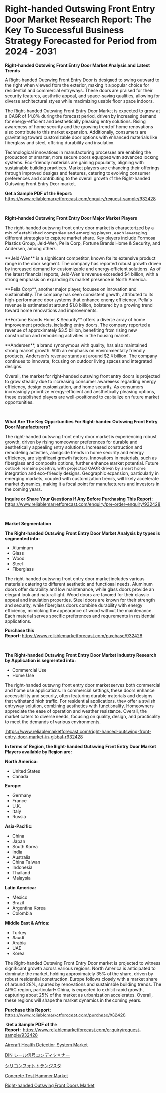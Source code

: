 <p><h1>Right-handed Outswing Front Entry Door Market Research Report: The Key To Successful Business Strategy Forecasted for Period from 2024 - 2031</h1></p><p><strong>Right-handed Outswing Front Entry Door Market Analysis and Latest Trends</strong></p>
<p><p>A Right-handed Outswing Front Entry Door is designed to swing outward to the right when viewed from the exterior, making it a popular choice for residential and commercial entryways. These doors are praised for their security features, aesthetic appeal, and space-saving qualities, allowing for diverse architectural styles while maximizing usable floor space indoors.</p><p>The Right-handed Outswing Front Entry Door Market is expected to grow at a CAGR of 14.8% during the forecast period, driven by increasing demand for energy-efficient and aesthetically pleasing entry solutions. Rising awareness of home security and the growing trend of home renovations also contribute to this market expansion. Additionally, consumers are gravitating toward customizable door options with enhanced materials like fiberglass and steel, offering durability and insulation.</p><p>Technological innovations in manufacturing processes are enabling the production of smarter, more secure doors equipped with advanced locking systems. Eco-friendly materials are gaining popularity, aligning with sustainable building practices. Market players are enhancing their offerings through improved designs and features, catering to evolving consumer preferences and contributing to the overall growth of the Right-handed Outswing Front Entry Door market.</p></p>
<p><strong>Get a Sample PDF of the Report:&nbsp;</strong> <a href="https://www.reliablemarketforecast.com/enquiry/request-sample/932428">https://www.reliablemarketforecast.com/enquiry/request-sample/932428</a></p>
<p>&nbsp;</p>
<p><strong>Right-handed Outswing Front Entry Door Major Market Players</strong></p>
<p><p>The right-handed outswing front entry door market is characterized by a mix of established companies and emerging players, each leveraging different strategies to capture market share. Key players include Formosa Plastics Group, Jeld-Wen, Pella Corp, Fortune Brands Home & Security, and Andersen, among others.</p><p>**Jeld-Wen** is a significant competitor, known for its extensive product range in the door segment. The company has reported robust growth driven by increased demand for customizable and energy-efficient solutions. As of the latest financial reports, Jeld-Wen's revenue exceeded $4 billion, with a strong emphasis on expanding its market presence in North America.</p><p>**Pella Corp**, another major player, focuses on innovation and sustainability. The company has seen consistent growth, attributed to its high-performance door systems that enhance energy efficiency. Pella's revenue is estimated at around $1.8 billion, bolstered by a growing trend toward home renovations and improvements.</p><p>**Fortune Brands Home & Security** offers a diverse array of home improvement products, including entry doors. The company reported a revenue of approximately $3.5 billion, benefiting from rising new construction and remodeling activities in the housing market.</p><p>**Andersen**, a brand synonymous with quality, has also maintained strong market growth. With an emphasis on environmentally friendly products, Andersen's revenue stands at around $2.4 billion. The company continues to innovate, focusing on outdoor living spaces and integrated designs.</p><p>Overall, the market for right-handed outswing front entry doors is projected to grow steadily due to increasing consumer awareness regarding energy efficiency, design customization, and home security. As consumers increasingly prioritize energy-efficient and aesthetically pleasing options, these established players are well-positioned to capitalize on future market opportunities.</p></p>
<p>&nbsp;</p>
<p><strong>What Are The Key Opportunities For Right-handed Outswing Front Entry Door Manufacturers?</strong></p>
<p><p>The right-handed outswing front entry door market is experiencing robust growth, driven by rising homeowner preferences for durable and aesthetically appealing entry solutions. Increased construction and remodeling activities, alongside trends in home security and energy efficiency, are significant growth factors. Innovations in materials, such as fiberglass and composite options, further enhance market potential. Future outlook remains positive, with projected CAGR driven by smart home integration and eco-friendly designs. Geographic expansion, particularly in emerging markets, coupled with customization trends, will likely accelerate market dynamics, making it a focal point for manufacturers and investors in the coming years.</p></p>
<p><strong>Inquire or Share Your Questions If Any Before Purchasing This Report:</strong> <a href="https://www.reliablemarketforecast.com/enquiry/pre-order-enquiry/932428">https://www.reliablemarketforecast.com/enquiry/pre-order-enquiry/932428</a></p>
<p>&nbsp;</p>
<p><strong>Market Segmentation</strong></p>
<p><strong>The Right-handed Outswing Front Entry Door Market Analysis by types is segmented into:</strong></p>
<p><ul><li>Aluminum</li><li>Glass</li><li>Wood</li><li>Steel</li><li>Fiberglass</li></ul></p>
<p><p>The right-handed outswing front entry door market includes various materials catering to different aesthetic and functional needs. Aluminum doors offer durability and low maintenance, while glass doors provide an elegant look and natural light. Wood doors are favored for their classic appeal and insulation properties. Steel doors are known for their strength and security, while fiberglass doors combine durability with energy efficiency, mimicking the appearance of wood without the maintenance. Each material serves specific preferences and requirements in residential applications.</p></p>
<p><strong>Purchase this Report:&nbsp;</strong><a href="https://www.reliablemarketforecast.com/purchase/932428">https://www.reliablemarketforecast.com/purchase/932428</a></p>
<p>&nbsp;</p>
<p><strong>The Right-handed Outswing Front Entry Door Market Industry Research by Application is segmented into:</strong></p>
<p><ul><li>Commercial Use</li><li>Home Use</li></ul></p>
<p><p>The right-handed outswing front entry door market serves both commercial and home use applications. In commercial settings, these doors enhance accessibility and security, often featuring durable materials and designs that withstand high traffic. For residential applications, they offer a stylish entryway solution, combining aesthetics with functionality. Homeowners appreciate the ease of operation and weather resistance. Overall, the market caters to diverse needs, focusing on quality, design, and practicality to meet the demands of various environments.</p></p>
<p><a href="https://www.reliablemarketforecast.com/right-handed-outswing-front-entry-door-market-in-global-r932428">&nbsp;https://www.reliablemarketforecast.com/right-handed-outswing-front-entry-door-market-in-global-r932428</a></p>
<p><strong>In terms of Region, the Right-handed Outswing Front Entry Door Market Players available by Region are:</strong></p>
<p>
    <p> <strong> North America: </strong>
        <ul>
            <li>United States</li>
            <li>Canada</li>
        </ul>
        </p> 
    <p> <strong> Europe: </strong>
        <ul>
            <li>Germany</li>
            <li>France</li>
            <li>U.K.</li>
            <li>Italy</li>
            <li>Russia</li>
        </ul>
        </p> 
    <p> <strong> Asia-Pacific: </strong>
        <ul>
            <li>China</li>
            <li>Japan</li>
            <li>South Korea</li>
            <li>India</li>
            <li>Australia</li>
            <li>China Taiwan</li>
            <li>Indonesia</li>
            <li>Thailand</li>
            <li>Malaysia</li>
        </ul>
        </p> 
    <p> <strong> Latin America: </strong>
        <ul>
            <li>Mexico</li>
            <li>Brazil</li>
            <li>Argentina Korea</li>
            <li>Colombia</li>
        </ul>
        </p> 
    <p> <strong> Middle East & Africa: </strong>
        <ul>
            <li>Turkey</li>
            <li>Saudi</li>
            <li>Arabia</li>
            <li>UAE</li>
            <li>Korea</li>
        </ul>
    </p>
    </p>
<p><p>The Right-handed Outswing Front Entry Door market is projected to witness significant growth across various regions. North America is anticipated to dominate the market, holding approximately 35% of the share, driven by robust residential construction. Europe follows closely with a market share of around 28%, spurred by renovations and sustainable building trends. The APAC region, particularly China, is expected to exhibit rapid growth, capturing about 25% of the market as urbanization accelerates. Overall, these regions will shape the market dynamics in the coming years.</p></p>
<p><strong>Purchase this Report: </strong><a href="https://www.reliablemarketforecast.com/purchase/932428">https://www.reliablemarketforecast.com/purchase/932428</a></p>
<p>&nbsp;<strong>Get a Sample PDF of the Report:&nbsp;&nbsp;</strong><a href="https://www.reliablemarketforecast.com/enquiry/request-sample/932428">https://www.reliablemarketforecast.com/enquiry/request-sample/932428</a></p>
<p><strong></strong></p>
<p><p><a href="https://issuu.com/reportprime-2/docs/aircraft-health-detection-system-ma_9d2047ec735d44">Aircraft Health Detection System Market</a></p><p><a href="https://medium.com/@vvjajdat22/din-rail-signal-conditioners-market-%E3%81%AE%E3%82%B0%E3%83%AD%E3%83%BC%E3%83%90%E3%83%AB%E5%B8%82%E5%A0%B4%E6%A6%82%E8%A6%81%E3%81%AF-%E4%B8%96%E7%95%8C%E3%81%8A%E3%82%88%E3%81%B3%E4%B8%BB%E8%A6%81%E5%B8%82%E5%A0%B4%E3%81%AB%E3%81%8A%E3%81%91%E3%82%8B%E6%A5%AD%E7%95%8C%E3%81%AB%E5%BD%B1%E9%9F%BF%E3%82%92%E4%B8%8E%E3%81%88%E3%82%8B%E4%B8%BB%E8%A6%81%E3%81%AA%E3%83%88%E3%83%AC%E3%83%B3%E3%83%89%E3%81%AB%E3%81%A4%E3%81%84%E3%81%A6-%E7%8B%AC%E8%87%AA%E3%81%AE%E8%A6%96%E7%82%B9%E3%82%92%E6%8F%90%E4%BE%9B%E3%81%97%E3%81%BE%E3%81%99-fb5acfcf1dd8">DIN レール信号コンディショナー</a></p><p><a href="https://medium.com/@vvjajdat22/%E3%82%B7%E3%83%AA%E3%82%B3%E3%83%B3%E3%83%95%E3%82%A9%E3%83%88%E3%83%88%E3%83%A9%E3%83%B3%E3%82%B8%E3%82%B9%E3%82%BF%E5%B8%82%E5%A0%B4%E3%81%AE%E6%B7%B1%E6%8E%98%E3%82%8A-%E3%81%9D%E3%81%AE%E3%83%88%E3%83%AC%E3%83%B3%E3%83%89-%E5%B8%82%E5%A0%B4%E3%82%BB%E3%82%B0%E3%83%A1%E3%83%B3%E3%83%86%E3%83%BC%E3%82%B7%E3%83%A7%E3%83%B3-%E7%AB%B6%E4%BA%89%E5%88%86%E6%9E%90-1e5ab7fd6b78">シリコンフォトトランジスタ</a></p><p><a href="https://medium.com/@keith.brown8975/this-report-aims-to-deliver-an-in-depth-analysis-of-the-global-concrete-test-hammer-market-f31f18cf1fa7">Concrete Test Hammer Market</a></p><p><a href="https://github.com/AKSHATREPORTPRIME/Market-Research-Report-List-6/blob/main/right-handed-outswing-front-doors-market.md">Right-handed Outswing Front Doors Market</a></p></p>